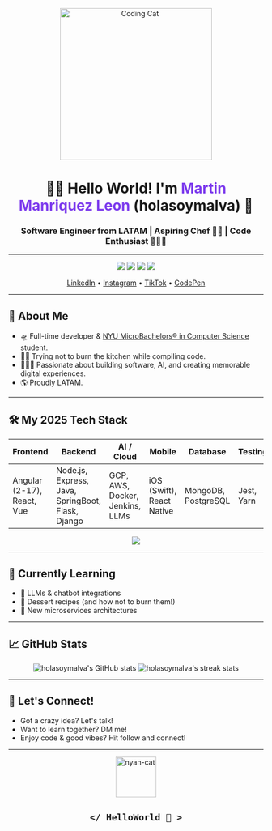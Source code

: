 <!-- Animated banner or featured image -->
<p align="center">
  <img src="https://media.giphy.com/media/26ufnwz3wDUli7GU0/giphy.gif" width="300" alt="Coding Cat"/>
</p>

<h1 align="center">👋🏼 Hello World! I'm <span style="color:#7c3aed;">Martin Manriquez Leon</span> (holasoymalva) 🦄</h1>
<h3 align="center">Software Engineer from LATAM | Aspiring Chef 👨‍🍳 | Code Enthusiast 🧑🏽‍💻</h3>

---

<p align="center">
  <img src="https://img.shields.io/badge/LinkedIn-0077B5?style=flat-square&logo=linkedin&logoColor=white" />
  <img src="https://img.shields.io/badge/Instagram-E4405F?style=flat-square&logo=instagram&logoColor=white" />
  <img src="https://img.shields.io/badge/tiktok-000000?style=flat-square&logo=tiktok&logoColor=white" />
  <img src="https://img.shields.io/badge/codepen-000000?style=flat-square&logo=codepen&logoColor=white" />
</p>

<p align="center">
  <a href="https://www.linkedin.com/in/martin-manriquez/">LinkedIn</a> •
  <a href="https://www.instagram.com/holasoymalva/">Instagram</a> •
  <a href="https://www.tiktok.com/@holasoymalva">TikTok</a> •
  <a href="https://codepen.io/malvabombom">CodePen</a>
</p>

---

## 🚀 About Me

- 🛸 Full-time developer & [NYU MicroBachelors® in Computer Science](https://www.sps.nyu.edu/homepage/academics/divisions-and-departments/division-of-applied-undergraduate-studies/credit-for-nyux-microbachelors-programs.html) student.
- 👨‍🍳 Trying not to burn the kitchen while compiling code.
- 🧑🏽‍💻 Passionate about building software, AI, and creating memorable digital experiences.
- 🌎 Proudly LATAM.

---

## 🛠️ My 2025 Tech Stack

| Frontend                  | Backend                | AI / Cloud         | Mobile         | Database      | Testing    |
|---------------------------|------------------------|--------------------|---------------|--------------|------------|
| Angular (2-17), React, Vue| Node.js, Express, Java, SpringBoot, Flask, Django | GCP, AWS, Docker, Jenkins, LLMs | iOS (Swift), React Native | MongoDB, PostgreSQL | Jest, Yarn |

<div align="center">
  <img src="https://skillicons.dev/icons?i=js,ts,py,java,swift,html,css,react,angular,nodejs,docker,aws,gcp,mongodb,postgres,vue,spring,jenkins" />
</div>

---

## 🌱 Currently Learning

- 🤖 LLMs & chatbot integrations
- 🍰 Dessert recipes (and how not to burn them!)
- 🧩 New microservices architectures

---

## 📈 GitHub Stats

<p align="center">
  <img src="https://github-readme-stats.vercel.app/api?username=holasoymalva&show_icons=true&theme=radical" alt="holasoymalva's GitHub stats" />
  <img src="https://github-readme-streak-stats.herokuapp.com/?user=holasoymalva&theme=radical" alt="holasoymalva's streak stats" />
</p>

---

## 🦄 Let's Connect!

- Got a crazy idea? Let's talk!
- Want to learn together? DM me!
- Enjoy code & good vibes? Hit follow and connect!

---

<p align="center">
  <img src="http://www.nyan.cat/cats/original.gif" width="80" alt="nyan-cat"/>
</p>

<h2 align="center"><code>&lt;/ HelloWorld 🖖 &gt;</code></h2>
